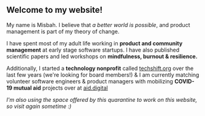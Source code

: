 ## Welcome to my website!

My name is Misbah. I believe that _a better world is possible_, and product management is part of my theory of change.

I have spent most of my adult life working in **product and community management** at early stage software startups. I have also published scientific papers and led workshops on **mindfulness, burnout & resilience.** 

Additionally, I started a **technology nonprofit** called [techshift.org](Techshift) over the last few years (we're looking for board members!) & I am currently matching volunteer software engineers & product managers with mobilizing **COVID-19 mutual aid** projects over at [aid.digital](Aid.Digital) 


_I'm also using the space offered by this quarantine to work on this website, so visit again sometime :)_ 

